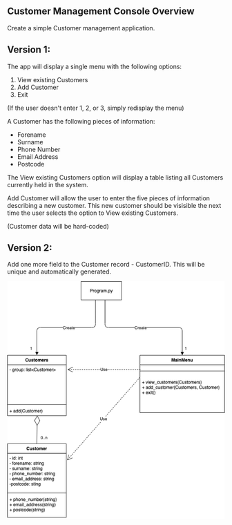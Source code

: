 ## Customer Management Console Overview

Create a simple Customer management application.

Version 1:
---------

The app will display a single menu with the following options:
1. View existing Customers
2. Add Customer
3. Exit

(If the user doesn't enter 1, 2, or 3, simply redisplay the menu)

A Customer has the following pieces of information:
  - Forename
  - Surname
  - Phone Number
  - Email Address
  - Postcode

The View existing Customers option will display a table listing all Customers currently held in the system.

Add Customer will allow the user to enter the five pieces of information describing a new customer. This new customer should be visisible the next time the user selects the option to View existing Customers.

(Customer data will be hard-coded)

Version 2:
---------

Add one more field to the Customer record - CustomerID. This will be unique and automatically generated.


<img src="class_diagram.drawio.png" style="display:block; margin: 0 auto;"/>